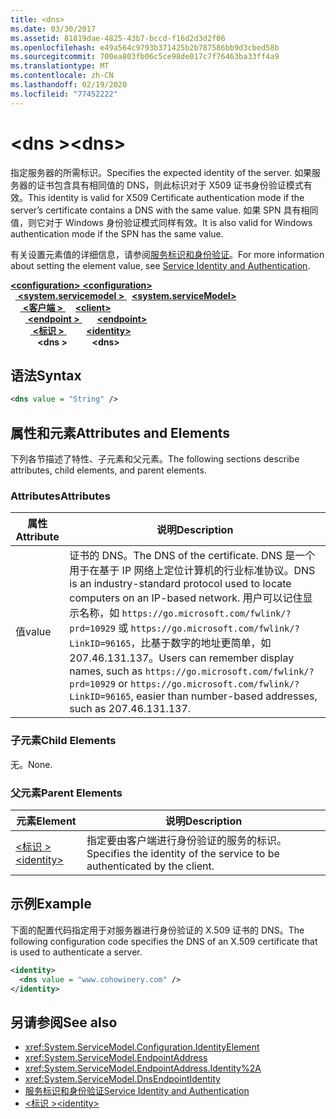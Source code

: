 ```yaml
---
title: <dns>
ms.date: 03/30/2017
ms.assetid: 81819dae-4825-43b7-bccd-f16d2d3d2f06
ms.openlocfilehash: e49a564c9793b371425b2b787586bb9d3cbed58b
ms.sourcegitcommit: 700ea803fb06c5ce98de017c7f76463ba33ff4a9
ms.translationtype: MT
ms.contentlocale: zh-CN
ms.lasthandoff: 02/19/2020
ms.locfileid: "77452222"
---
```

# <a name="dns"></a><span data-ttu-id="15e41-101">\<dns ></span><span class="sxs-lookup"><span data-stu-id="15e41-101">\<dns></span></span>
<span data-ttu-id="15e41-102">指定服务器的所需标识。</span><span class="sxs-lookup"><span data-stu-id="15e41-102">Specifies the expected identity of the server.</span></span> <span data-ttu-id="15e41-103">如果服务器的证书包含具有相同值的 DNS，则此标识对于 X509 证书身份验证模式有效。</span><span class="sxs-lookup"><span data-stu-id="15e41-103">This identity is valid for X509 Certificate authentication mode if the server’s certificate contains a DNS with the same value.</span></span> <span data-ttu-id="15e41-104">如果 SPN 具有相同值，则它对于 Windows 身份验证模式同样有效。</span><span class="sxs-lookup"><span data-stu-id="15e41-104">It is also valid for Windows authentication mode if the SPN has the same value.</span></span>  
  
<span data-ttu-id="15e41-105">有关设置元素值的详细信息，请参阅[服务标识和身份验证](../../../wcf/feature-details/service-identity-and-authentication.md)。</span><span class="sxs-lookup"><span data-stu-id="15e41-105">For more information about setting the element value, see [Service Identity and Authentication](../../../wcf/feature-details/service-identity-and-authentication.md).</span></span>  
  
<span data-ttu-id="15e41-106">[ **\<configuration>** ](../configuration-element.md)</span><span class="sxs-lookup"><span data-stu-id="15e41-106">[**\<configuration>**](../configuration-element.md)</span></span>\
<span data-ttu-id="15e41-107">&nbsp;&nbsp;[ **\<system.servicemodel >** ](system-servicemodel.md)</span><span class="sxs-lookup"><span data-stu-id="15e41-107">&nbsp;&nbsp;[**\<system.serviceModel>**](system-servicemodel.md)</span></span>\
<span data-ttu-id="15e41-108">&nbsp;&nbsp;&nbsp;&nbsp;[ **\<客户端 >** ](client.md)</span><span class="sxs-lookup"><span data-stu-id="15e41-108">&nbsp;&nbsp;&nbsp;&nbsp;[**\<client>**](client.md)</span></span>\
<span data-ttu-id="15e41-109">&nbsp;&nbsp;&nbsp;&nbsp;&nbsp;&nbsp;[ **\<endpoint >** ](endpoint-of-client.md)</span><span class="sxs-lookup"><span data-stu-id="15e41-109">&nbsp;&nbsp;&nbsp;&nbsp;&nbsp;&nbsp;[**\<endpoint>**](endpoint-of-client.md)</span></span>\
<span data-ttu-id="15e41-110">&nbsp;&nbsp;&nbsp;&nbsp;&nbsp;&nbsp;&nbsp;&nbsp;[ **\<标识 >** ](identity.md)</span><span class="sxs-lookup"><span data-stu-id="15e41-110">&nbsp;&nbsp;&nbsp;&nbsp;&nbsp;&nbsp;&nbsp;&nbsp;[**\<identity>**](identity.md)</span></span>\
<span data-ttu-id="15e41-111">&nbsp;&nbsp;&nbsp;&nbsp;&nbsp;&nbsp;&nbsp;&nbsp;&nbsp;&nbsp; **\<dns >**</span><span class="sxs-lookup"><span data-stu-id="15e41-111">&nbsp;&nbsp;&nbsp;&nbsp;&nbsp;&nbsp;&nbsp;&nbsp;&nbsp;&nbsp;**\<dns>**</span></span>  
  
## <a name="syntax"></a><span data-ttu-id="15e41-112">语法</span><span class="sxs-lookup"><span data-stu-id="15e41-112">Syntax</span></span>  
  
```xml  
<dns value = "String" />
```  
  
## <a name="attributes-and-elements"></a><span data-ttu-id="15e41-113">属性和元素</span><span class="sxs-lookup"><span data-stu-id="15e41-113">Attributes and Elements</span></span>  
 <span data-ttu-id="15e41-114">下列各节描述了特性、子元素和父元素。</span><span class="sxs-lookup"><span data-stu-id="15e41-114">The following sections describe attributes, child elements, and parent elements.</span></span>  
  
### <a name="attributes"></a><span data-ttu-id="15e41-115">Attributes</span><span class="sxs-lookup"><span data-stu-id="15e41-115">Attributes</span></span>  
  
|<span data-ttu-id="15e41-116">属性</span><span class="sxs-lookup"><span data-stu-id="15e41-116">Attribute</span></span>|<span data-ttu-id="15e41-117">说明</span><span class="sxs-lookup"><span data-stu-id="15e41-117">Description</span></span>|  
|---------------|-----------------|  
|<span data-ttu-id="15e41-118">值</span><span class="sxs-lookup"><span data-stu-id="15e41-118">value</span></span>|<span data-ttu-id="15e41-119">证书的 DNS。</span><span class="sxs-lookup"><span data-stu-id="15e41-119">The DNS of the certificate.</span></span> <span data-ttu-id="15e41-120">DNS 是一个用于在基于 IP 网络上定位计算机的行业标准协议。</span><span class="sxs-lookup"><span data-stu-id="15e41-120">DNS is an industry-standard protocol used to locate computers on an IP-based network.</span></span> <span data-ttu-id="15e41-121">用户可以记住显示名称，如 `https://go.microsoft.com/fwlink/?prd=10929` 或 `https://go.microsoft.com/fwlink/?LinkID=96165`，比基于数字的地址更简单，如207.46.131.137。</span><span class="sxs-lookup"><span data-stu-id="15e41-121">Users can remember display names, such as `https://go.microsoft.com/fwlink/?prd=10929` or `https://go.microsoft.com/fwlink/?LinkID=96165`, easier than number-based addresses, such as 207.46.131.137.</span></span>|  
  
### <a name="child-elements"></a><span data-ttu-id="15e41-122">子元素</span><span class="sxs-lookup"><span data-stu-id="15e41-122">Child Elements</span></span>  
 <span data-ttu-id="15e41-123">无。</span><span class="sxs-lookup"><span data-stu-id="15e41-123">None.</span></span>  
  
### <a name="parent-elements"></a><span data-ttu-id="15e41-124">父元素</span><span class="sxs-lookup"><span data-stu-id="15e41-124">Parent Elements</span></span>  
  
|<span data-ttu-id="15e41-125">元素</span><span class="sxs-lookup"><span data-stu-id="15e41-125">Element</span></span>|<span data-ttu-id="15e41-126">说明</span><span class="sxs-lookup"><span data-stu-id="15e41-126">Description</span></span>|  
|-------------|-----------------|  
|[<span data-ttu-id="15e41-127">\<标识 ></span><span class="sxs-lookup"><span data-stu-id="15e41-127">\<identity></span></span>](identity.md)|<span data-ttu-id="15e41-128">指定要由客户端进行身份验证的服务的标识。</span><span class="sxs-lookup"><span data-stu-id="15e41-128">Specifies the identity of the service to be authenticated by the client.</span></span>|  
  
## <a name="example"></a><span data-ttu-id="15e41-129">示例</span><span class="sxs-lookup"><span data-stu-id="15e41-129">Example</span></span>  
 <span data-ttu-id="15e41-130">下面的配置代码指定用于对服务器进行身份验证的 X.509 证书的 DNS。</span><span class="sxs-lookup"><span data-stu-id="15e41-130">The following configuration code specifies the DNS of an X.509 certificate that is used to authenticate a server.</span></span>  
  
```xml  
<identity>
  <dns value = "www.cohowinery.com" />
</identity>
```  
  
## <a name="see-also"></a><span data-ttu-id="15e41-131">另请参阅</span><span class="sxs-lookup"><span data-stu-id="15e41-131">See also</span></span>

- <xref:System.ServiceModel.Configuration.IdentityElement>
- <xref:System.ServiceModel.EndpointAddress>
- <xref:System.ServiceModel.EndpointAddress.Identity%2A>
- <xref:System.ServiceModel.DnsEndpointIdentity>
- [<span data-ttu-id="15e41-132">服务标识和身份验证</span><span class="sxs-lookup"><span data-stu-id="15e41-132">Service Identity and Authentication</span></span>](../../../wcf/feature-details/service-identity-and-authentication.md)
- [<span data-ttu-id="15e41-133">\<标识 ></span><span class="sxs-lookup"><span data-stu-id="15e41-133">\<identity></span></span>](identity.md)
